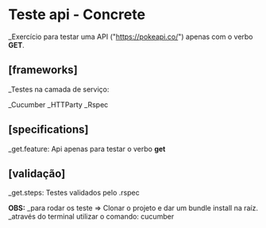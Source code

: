 # Teste api - Concrete

_Exercício para testar uma API ("https://pokeapi.co/") apenas com o verbo **GET**.

## [frameworks]
_Testes na camada de serviço:

_Cucumber
_HTTParty
_Rspec


## [specifications]
_get.feature: Api apenas para testar o verbo **get**


## [validação]
_get.steps: Testes validados pelo .rspec

**OBS:**
_para rodar os teste => Clonar o projeto e dar um bundle install na raíz.
_através do terminal utilizar o comando: cucumber 
